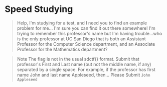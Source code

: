 # Speed Studying
> Help, I'm studying for a test, and I need you to find an example problem for me... I'm sure you can find it out there somewhere! I'm trying to remember this professor's name but I'm having trouble...who is the only professor at UC San Diego that is both an Assistant Professor for the Computer Science department, and an Associate Professor for the Mathematics department?

> Note
The flag is not in the usual sdctf{} format. Submit that professor's First and Last name (but not the middle name, if any) separated by a single space. For example, if the professor has first name John and last name Appleseed, then...
Please Submit
`John Appleseed`
